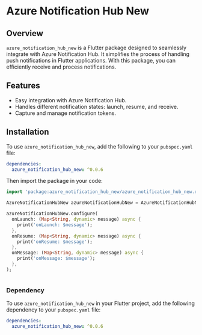 # Azure Notification Hub New

## Overview

`azure_notification_hub_new` is a Flutter package designed to seamlessly integrate with Azure Notification Hub. It simplifies the process of handling push notifications in Flutter applications. With this package, you can efficiently receive and process notifications.

## Features

- Easy integration with Azure Notification Hub.
- Handles different notification states: launch, resume, and receive.
- Capture and manage notification tokens.

## Installation

To use `azure_notification_hub_new`, add the following to your `pubspec.yaml` file:

```yaml
dependencies:
  azure_notification_hub_new: ^0.0.6
```

Then import the package in your code:

```dart
import 'package:azure_notification_hub_new/azure_notification_hub_new.dart';

AzureNotificationHubNew azureNotificationHubNew = AzureNotificationHubNew();

azureNotificationHubNew.configure(
  onLaunch: (Map<String, dynamic> message) async {
    print('onLaunch: $message');
  },
  onResume: (Map<String, dynamic> message) async {
    print('onResume: $message');
  },
  onMessage: (Map<String, dynamic> message) async {
    print('onMessage: $message');
  },
);



```


### Dependency

To use `azure_notification_hub_new` in your Flutter project, add the following dependency to your `pubspec.yaml` file:

```yaml
dependencies:
  azure_notification_hub_new: ^0.0.6
